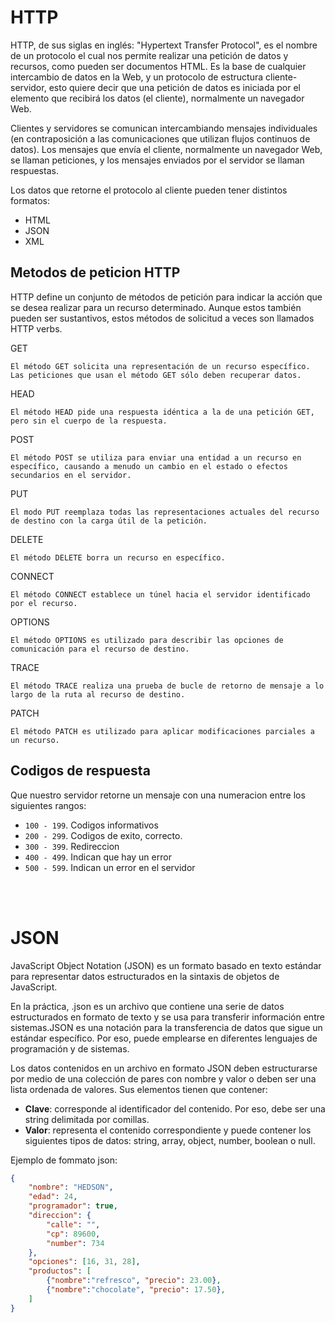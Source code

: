 # HTTP

HTTP, de sus siglas en inglés: "Hypertext Transfer Protocol", es el nombre de un protocolo el cual nos permite realizar una petición de datos y recursos, como pueden ser documentos HTML. Es la base de cualquier intercambio de datos en la Web, y un protocolo de estructura cliente-servidor, esto quiere decir que una petición de datos es iniciada por el elemento que recibirá los datos (el cliente), normalmente un navegador Web.

Clientes y servidores se comunican intercambiando mensajes individuales (en contraposición a las comunicaciones que utilizan flujos continuos de datos). Los mensajes que envía el cliente, normalmente un navegador Web, se llaman peticiones, y los mensajes enviados por el servidor se llaman respuestas.

Los datos que retorne el protocolo al cliente pueden tener distintos formatos:
- HTML
- JSON
- XML

## Metodos de peticion HTTP

HTTP define un conjunto de métodos de petición para indicar la acción que se desea realizar para un recurso determinado. Aunque estos también pueden ser sustantivos, estos métodos de solicitud a veces son llamados HTTP verbs.

GET

    El método GET solicita una representación de un recurso específico. Las peticiones que usan el método GET sólo deben recuperar datos.
HEAD

    El método HEAD pide una respuesta idéntica a la de una petición GET, pero sin el cuerpo de la respuesta.
POST

    El método POST se utiliza para enviar una entidad a un recurso en específico, causando a menudo un cambio en el estado o efectos secundarios en el servidor.
PUT

    El modo PUT reemplaza todas las representaciones actuales del recurso de destino con la carga útil de la petición.
DELETE

    El método DELETE borra un recurso en específico.
CONNECT

    El método CONNECT establece un túnel hacia el servidor identificado por el recurso.
OPTIONS

    El método OPTIONS es utilizado para describir las opciones de comunicación para el recurso de destino.
TRACE

    El método TRACE realiza una prueba de bucle de retorno de mensaje a lo largo de la ruta al recurso de destino.
PATCH

    El método PATCH es utilizado para aplicar modificaciones parciales a un recurso.


## Codigos de respuesta

Que nuestro servidor retorne un mensaje con una numeracion entre los siguientes rangos:

- `100 - 199`. Codigos informativos
- `200 - 299`. Codigos de exito, correcto.
- `300 - 399`. Redireccion
- `400 - 499`. Indican que hay un error
- `500 - 599`. Indican un error en el servidor



</br></br>

# JSON

JavaScript Object Notation (JSON) es un formato basado en texto estándar para representar datos estructurados en la sintaxis de objetos de JavaScript.

En la práctica, .json es un archivo que contiene una serie de datos estructurados en formato de texto y se usa para transferir información entre sistemas.JSON es una notación para la transferencia de datos que sigue un estándar específico. Por eso, puede emplearse en diferentes lenguajes de programación y de sistemas.

Los datos contenidos en un archivo en formato JSON deben estructurarse por medio de una colección de pares con nombre y valor o deben ser una lista ordenada de valores. Sus elementos tienen que contener:

- **Clave**: corresponde al identificador del contenido. Por eso, debe ser una string delimitada por comillas.
- **Valor**: representa el contenido correspondiente y puede contener los siguientes tipos de datos: string, array, object, number, boolean o null. 

Ejemplo de fommato json:

```json
{
    "nombre": "HEDSON",
    "edad": 24,
    "programador": true,
    "direccion": {
        "calle": "",
        "cp": 89600,
        "number": 734
    },
    "opciones": [16, 31, 28],
    "productos": [
        {"nombre":"refresco", "precio": 23.00},
        {"nombre":"chocolate", "precio": 17.50},
    ]
}
```